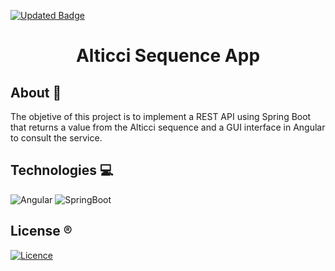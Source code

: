 [![Updated Badge](https://badges.pufler.dev/updated/MateusFS99/Alticce)](https://github.com/MateusFS99/Alticce/commits/main)

<h1 align="center">Alticci Sequence App</h1>

## About 🎯

The objetive of this project is to implement a REST API using Spring Boot that returns a value from the Alticci sequence and a GUI interface in Angular to consult the service.

## Technologies 💻

![Angular](https://img.shields.io/badge/Angular-DD0031?style=for-the-badge&logo=angular&logoColor=white)
![SpringBoot](https://img.shields.io/badge/Spring-6DB33F?style=for-the-badge&logo=spring&logoColor=white)

## License ®️

[![Licence](https://img.shields.io/github/license/Ileriayo/markdown-badges?style=for-the-badge)](./LICENSE)